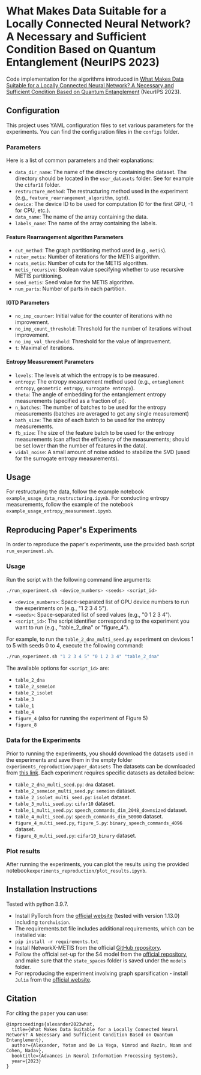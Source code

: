 # What Makes Data Suitable for a Locally Connected Neural Network? A Necessary and Sufficient Condition Based on Quantum Entanglement (NeurIPS 2023)


Code implementation for the algorithms introduced in [What Makes Data Suitable for a Locally Connected Neural Network? A Necessary and Sufficient Condition Based on Quantum Entanglement](https://arxiv.org/abs/2303.11249) (NeurIPS 2023).

## Configuration

This project uses YAML configuration files to set various parameters for the experiments. You can find the configuration files in the `configs` folder.


### Parameters

Here is a list of common parameters and their explanations:

- `data_dir_name`: The name of the directory containing the dataset. The directory should be located in the `user_datasets` folder. See for example the `cifar10` folder. 
- `restructure_method`: The restructuring method used in the experiment (e.g., `feature_rearrangement_algorithm`, `igtd`).
- `device`: The device ID to be used for computation (0 for the first GPU, -1 for CPU, etc.).
- `data_name`: The name of the array containing the data.
- `labels_name`: The name of the array containing the labels.

#### Feature Rearrangement algorithm Parameters

- `cut_method`: The graph partitioning method used (e.g., `metis`).
- `niter_metis`: Number of iterations for the METIS algorithm.
- `ncuts_metis`: Number of cuts for the METIS algorithm.
- `metis_recursive`: Boolean value specifying whether to use recursive METIS partitioning.
- `seed_metis`: Seed value for the METIS algorithm.
- `num_parts`: Number of parts in each partition.

#### IGTD Parameters

- `no_imp_counter`: Initial value for the counter of iterations with no improvement.
- `no_imp_count_threshold`: Threshold for the number of iterations without improvement.
- `no_imp_val_threshold`: Threshold for the value of improvement.
- `t`: Maximal of iterations.


#### Entropy Measurement Parameters

- `levels`: The levels at which the entropy is to be measured.
- `entropy`: The entropy measurement method used (e.g., `entanglement entropy`, `geometric entropy`, `surrogate entropy`).
- `theta`: The angle of embedding for the entanglement entropy measurements (specified as a fraction of pi).
- `n_batches`: The number of batches to be used for the entropy measurements (batches are averaged to get any single measurement)
- `bath_size`: The size of each batch to be used for the entropy measurements.
- `fb_size`: The size of the feature batch to be used for the entropy measurements (can affect the efficiency of the measurements; should be set lower than the number of features in the data). 
- `vidal_noise`: A small amount of noise added to stabilize the SVD (used for the surrogate entropy measurements). 
## Usage

For restructuring the data, follow the example notebook `example_usage_data_restructuring.ipynb`.
For conducting entropy measurements, follow the example of the notebook `example_usage_entropy_measurement.ipynb`.


## Reproducing Paper's Experiments

In order to reproduce the paper's experiments, use the provided bash script `run_experiment.sh`.


### Usage

Run the script with the following command line arguments:

```bash
./run_experiment.sh <device_numbers> <seeds> <script_id>
```
- `<device_numbers>`: Space-separated list of GPU device numbers to run the experiments on (e.g., "1 2 3 4 5").
- `<seeds>`: Space-separated list of seed values (e.g., "0 1 2 3 4").
- `<script_id>`: The script identifier corresponding to the experiment you want to run (e.g., "table_2_dna" or "figure_4").

For example, to run the `table_2_dna_multi_seed.py` experiment on devices 1 to 5 with seeds 0 to 4, execute the following command:

```bash
./run_experiment.sh "1 2 3 4 5" "0 1 2 3 4" "table_2_dna"
```
The available options for `<script_id>` are:

- `table_2_dna`
- `table_2_semeion`
- `table_2_isolet`
- `table_3`
- `table_1`
- `table_4`
- `figure_4` (also for running the experiment of Figure 5)
- `figure_8`


### Data for the Experiments
Prior to running the experiments, you should download the datasets used in the experiments and save them in the empty folder `experiments_reproduction/paper_datasets` The datasets can be downloaded from [this link](https://drive.google.com/drive/folders/198kRSBzlMS7QUxi60ZnJTb4XPTAPkGVU?usp=sharing).
Each experiment requires specific datasets as detailed below:
- `table_2_dna_multi_seed.py`: `dna` dataset.
- `table_2_semeion_multi_seed.py`: `semeion` dataset.
- `table_2_isolet_multi_seed.py`: `isolet` dataset.
- `table_3_multi_seed.py`: `cifar10` dataset.
- `table_1_multi_seed.py`: `speech_commands_dim_2048_downsized` dataset.
- `table_4_multi_seed.py`: `speech_commands_dim_50000` dataset.
- `figure_4_multi_seed.py`, `figure_5.py`: `binary_speech_commands_4096` dataset.
- `figure_8_multi_seed.py`: `cifar10_binary` dataset.

### Plot results
After running the experiments, you can plot the results using the provided notebook`experiments_reproduction/plot_results.ipynb`.




## Installation Instructions
Tested with python 3.9.7.
- Install PyTorch from the [official website](https://pytorch.org/) (tested with version 1.13.0) including `torchvision`.
- The requirements.txt file includes additional requirements, which can be installed via:
- `pip install -r requirements.txt`
- Install NetworkX-METIS from the official [GitHub repository](https://github.com/networkx/networkx-metis).
- Follow the official set-up for the S4 model from the [official repository](https://github.com/HazyResearch/state-spaces), and make sure that the `state_spaces` folder is saved under the `models` folder.
- For reproducing the experiment involving graph sparsification - install `Julia` from the [official website](https://julialang.org/downloads/).
 

## Citation

For citing the paper you can use:

```
@inproceedings{alexander2023what,
  title={What Makes Data Suitable for a Locally Connected Neural Network? A Necessary and Sufficient Condition Based on Quantum Entanglement},
  author={Alexander, Yotam and De La Vega, Nimrod and Razin, Noam and Cohen, Nadav},
  booktitle={Advances in Neural Information Processing Systems},
  year={2023}
}
```
